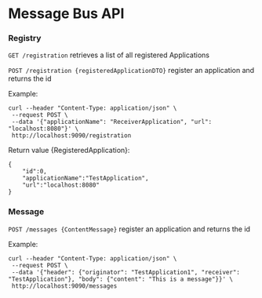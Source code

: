 # Message Bus API

### Registry

`GET /registration` retrieves a list of all registered Applications

`POST /registration {registeredApplicationDTO}` register an application and returns the id

Example:
```
curl --header "Content-Type: application/json" \
 --request POST \
 --data '{"applicationName": "ReceiverApplication", "url": "localhost:8080"}' \
 http://localhost:9090/registration
```

Return value {RegisteredApplication}:
```
{
    "id":0,
    "applicationName":"TestApplication",
    "url":"localhost:8080"
}

```

### Message

`POST /messages {ContentMessage}` register an application and returns the id

Example:
```
curl --header "Content-Type: application/json" \
 --request POST \
 --data '{"header": {"originator": "TestApplication1", "receiver": "TestApplication"}, "body": {"content": "This is a message"}}' \
 http://localhost:9090/messages
```